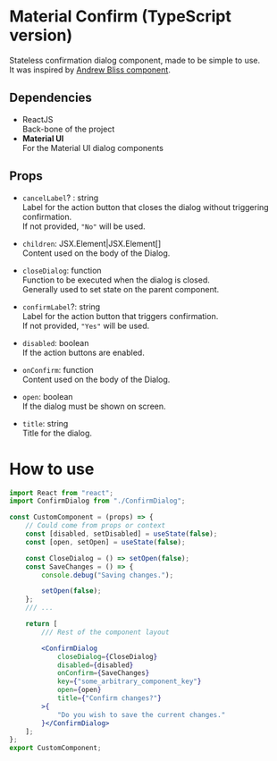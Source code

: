 # Material Confirm (TypeScript version)

Stateless confirmation dialog component, made to be simple to use.  
It was inspired by [Andrew Bliss component](https://medium.com/javascript-in-plain-english/creating-a-confirm-dialog-in-react-and-material-ui-3d7aaea1d799).



## Dependencies

* ReactJS  
	Back-bone of the project  
* **Material UI**  
	For the Material UI dialog components



## Props

* `cancelLabel`? : string  
Label for the action button that closes the dialog without triggering confirmation.  
If not provided, `"No"` will be used.

* `children`: JSX.Element|JSX.Element[]  
Content used on the body of the Dialog.

* `closeDialog`: function  
Function to be executed when the dialog is closed.  
Generally used to set state on the parent component.

* `confirmLabel`?: string  
Label for the action button that triggers confirmation.  
If not provided, `"Yes"` will be used.

* `disabled`: boolean  
If the action buttons are enabled.

* `onConfirm`: function  
Content used on the body of the Dialog.

* `open`: boolean  
If the dialog must be shown on screen.

* `title`: string  
Title for the dialog.



# How to use

```jsx
import React from "react";
import ConfirmDialog from "./ConfirmDialog";

const CustomComponent = (props) => {
	// Could come from props or context
	const [disabled, setDisabled] = useState(false);
	const [open, setOpen] = useState(false);

	const CloseDialog = () => setOpen(false);
	const SaveChanges = () => {
		console.debug("Saving changes.");

		setOpen(false);
	};
	/// ...

	return [
		/// Rest of the component layout

		<ConfirmDialog
			closeDialog={CloseDialog}
			disabled={disabled}
			onConfirm={SaveChanges}
			key={"some_arbitrary_component_key"}
			open={open}
			title={"Confirm changes?"}
		>{
			"Do you wish to save the current changes."
		}</ConfirmDialog>
	];
};
export CustomComponent;
```
